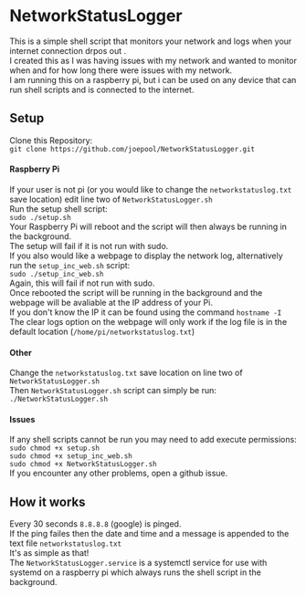 # NetworkStatusLogger
This is a simple shell script that monitors your network and logs when your internet connection drpos out .  
I created this as I was having issues with my network and wanted to monitor when and for how long there were issues with my network.   
I am running this on a raspberry pi, but i can be used on any device that can run shell scripts and is connected to the internet.  
## Setup
Clone this Repository:  
`git clone https://github.com/joepool/NetworkStatusLogger.git`  
#### Raspberry Pi
If your user is not pi (or you would like to change the `networkstatuslog.txt` save location) edit line two of `NetworkStatusLogger.sh`  
Run the setup shell script:  
`sudo ./setup.sh`  
Your Raspberry Pi will reboot and the script will then always be running in the background.  
The setup will fail if it is not run with sudo.  
If you also would like a webpage to display the network log, alternatively run the `setup_inc_web.sh` script:   
`sudo ./setup_inc_web.sh`   
Again, this will fail if not run with sudo.   
Once rebooted the script will be running in the background and the webpage will be avaliable at the IP address of your Pi.   
If you don't know the IP it can be found using the command `hostname -I`    
The clear logs option on the webpage will only work if the log file is in the default location (`/home/pi/networkstatuslog.txt`)    
#### Other
Change the `networkstatuslog.txt` save location on line two of `NetworkStatusLogger.sh`  
Then `NetworkStatusLogger.sh` script can simply be run:  
`./NetworkStatusLogger.sh`  
#### Issues
If any shell scripts cannot be run you may need to add execute permissions:  
`sudo chmod +x setup.sh`  
`sudo chmod +x setup_inc_web.sh`   
`sudo chmod +x NetworkStatusLogger.sh`   
If you encounter any other problems, open a github issue.
## How it works
Every 30 seconds `8.8.8.8` (google) is pinged.  
If the ping failes then the date and time and a message is appended to the text file `networkstatuslog.txt`  
It's as simple as that!  
The `NetworkStatusLogger.service` is a systemctl service for use with systemd on a raspberry pi which always runs the shell script in the background.

